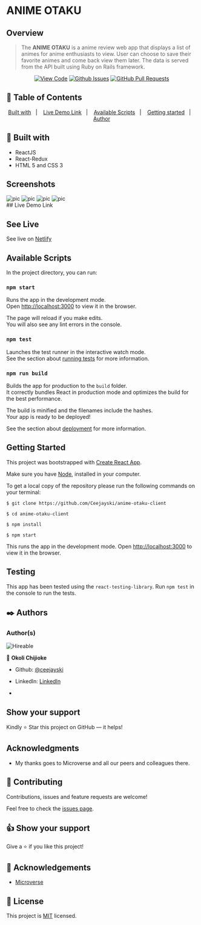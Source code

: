 # ANIME OTAKU

## Overview

>The **ANIME OTAKU** is a anime review web app that displays a list of animes for anime enthusiasts to view. User can choose to save their favorite animes and come back view them later.
>The data is served from the API built using Ruby on Rails framework.
>
<div align="center">

[![View Code](https://img.shields.io/badge/View%20-Code-green)](https://github.com/Ceejayski/anime-otaku-client)
[![Github Issues](https://img.shields.io/badge/GitHub-Issues-orange)](https://github.com/Ceejayski/anime-otaku-client/issues)
[![GitHub Pull Requests](https://img.shields.io/badge/GitHub-Pull%20Requests-blue)](https://github.com/Ceejayski/anime-otaku-client/pulls)

</div>

## 📝 Table of Contents

<p align="center">
<a href="#with">Built with</a>&nbsp;&nbsp;&nbsp;|&nbsp;&nbsp;&nbsp;
<a href="#live-demo">Live Demo Link</a>&nbsp;&nbsp;&nbsp;|&nbsp;&nbsp;&nbsp;
<a href="#available-scripts">Available Scripts</a>&nbsp;&nbsp;&nbsp;|&nbsp;&nbsp;&nbsp;
<a href="#gs">Getting started</a>&nbsp;&nbsp;&nbsp;|&nbsp;&nbsp;&nbsp;
<a href="#author">Author</a>
</p>

## 🔧 Built with<a name = "with"></a>
- ReactJS
- React-Redux
- HTML 5 and CSS 3

## Screenshots
<div float = 'left'>
 <img src='screenshots/screenshot.png' alt="pic">
 <img src='screenshots/screenshot1.png' alt="pic">
 <img src='screenshots/screenshot2.png' alt="pic">
 <img src='screenshots/screenshot3.png' alt="pic">
</div>
## Live Demo Link <a name = "live-demo"></a>

## See Live
See live on [Netlify](https://findyourdreamanime.netlify.app)


## Available Scripts <a name= "available-scripts"></a>

In the project directory, you can run:

### `npm start`

Runs the app in the development mode.\
Open [http://localhost:3000](http://localhost:3000) to view it in the browser.

The page will reload if you make edits.\
You will also see any lint errors in the console.

### `npm test`

Launches the test runner in the interactive watch mode.\
See the section about [running tests](https://facebook.github.io/create-react-app/docs/running-tests) for more information.

### `npm run build`

Builds the app for production to the `build` folder.\
It correctly bundles React in production mode and optimizes the build for the best performance.

The build is minified and the filenames include the hashes.\
Your app is ready to be deployed!

See the section about [deployment](https://facebook.github.io/create-react-app/docs/deployment) for more information.

## Getting Started <a name = "gs"></a>
This project was bootstrapped with [Create React App](https://github.com/facebook/create-react-app).

Make sure you have [Node](https://nodejs.org/en/), installed in your computer.

To get a local copy of the repository please run the following commands on your terminal:

```
$ git clone https://github.com/Ceejayski/anime-otaku-client
```
```
$ cd anime-otaku-client
```

```
$ npm install
```
```
$ npm start
```

This runs the app in the development mode.
Open [http://localhost:3000](http://localhost:3000) to view it in the browser.

## Testing
This app has been tested using the ```react-testing-library```.
Run ```npm test``` in the console to run the tests.

## ✒️  Authors <a name = "author"></a>

### Author(s)

![Hireable](https://img.shields.io/badge/HIREABLE-YES-yellowgreen&?style=for-the-badge)

👤 **Okoli Chijioke**

- Github: [@ceejayski](https://github.com/ceejayski)

- LinkedIn: [LinkedIn](https://www.linkedin.com/in/okoli-ceejay/)
- 
## Show your support

Kindly ⭐ Star this project on GitHub — it helps!

## Acknowledgments

- My thanks goes to Microverse and all our peers and colleagues there.

## 🤝 Contributing

Contributions, issues and feature requests are welcome!

Feel free to check the [issues page](https://github.com/Ceajayski/anime-otaku-api/issues).


## 👍 Show your support

Give a ⭐️ if you like this project!

## :clap: Acknowledgements
- [Microverse](https://www.microverse.org/)

## 📝 License

This project is [MIT](./LICENSE) licensed.
